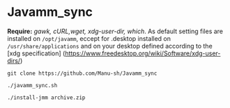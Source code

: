 # Javamm_sync
**Require:** *gawk, cURL,wget, xdg-user-dir, which*. As default setting files are installed on `/opt/javamm`, 
eccept for .desktop installed on `/usr/share/applications` and on your desktop defined according to the 
[xdg specification] (https://www.freedesktop.org/wiki/Software/xdg-user-dirs/)

`git clone https://github.com/Manu-sh/Javamm_sync`

`./javamm_sync.sh`

`./install-jmm archive.zip`
